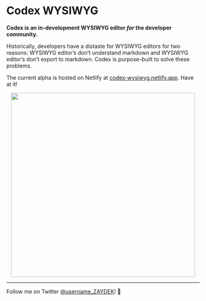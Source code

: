 # Codex WYSIWYG

**Codex is an in-development WYSIWYG editor _for_ the developer community.**

Historically, developers have a distaste for WYSIWYG editors for two reasons: WYSIWYG editor’s don’t understand markdown and WYSIWYG editor’s don’t export to markdown. Codex is purpose-built to solve these problems.

The current alpha is hosted on Netlify at [codex-wysiwyg.netlify.app](https://codex-wysiwyg.netlify.app). Have at it!

<div align="center">
	<img src="https://i.ibb.co/kBT0qL3/Screen-Shot-2020-08-12-at-4-01-03-PM.png" width="480">
</div>

<!-- [![](https://i.ibb.co/kBT0qL3/Screen-Shot-2020-08-12-at-4-01-03-PM.png)](http://codex-wysiwyg.netlify.app) -->

---

Follow me on Twitter [@username_ZAYDEK](https://twitter.com/username_ZAYDEK)! 🖖

